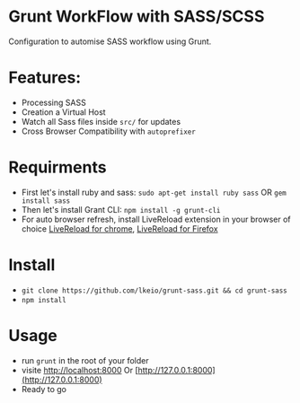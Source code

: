 # Grunt WorkFlow with SASS/SCSS
Configuration to automise SASS workflow using Grunt.

# Features:
- Processing SASS
- Creation a Virtual Host
- Watch all Sass files inside ```src/``` for updates
- Cross Browser Compatibility with ```autoprefixer```

# Requirments
- First let's install ruby and sass: ```sudo apt-get install ruby sass``` OR ```gem install sass```
- Then let's install Grant CLI: ``` npm install -g grunt-cli  ```
- For auto browser refresh, install LiveReload extension in your browser of choice [LiveReload for chrome](https://chrome.google.com/webstore/detail/livereload/jnihajbhpnppcggbcgedagnkighmdlei?hl=en), [LiveReload for Firefox](https://addons.mozilla.org/it/firefox/addon/livereload-web-extension/)

# Install
- ``` git clone https://github.com/lkeio/grunt-sass.git && cd grunt-sass ```
- ``` npm install ```

# Usage 
- run ``` grunt ``` in the root of your folder
- visite [http://localhost:8000](http://localhost:8000) Or [http://127.0.0.1:8000](http://127.0.0.1:8000)
- Ready to go
